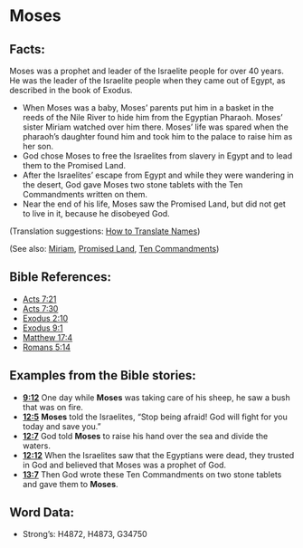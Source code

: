 # Moses

## Facts:

Moses was a prophet and leader of the Israelite people for over 40 years. He was the leader of the Israelite people when they came out of Egypt, as described in the book of Exodus.

* When Moses was a baby, Moses’ parents put him in a basket in the reeds of the Nile River to hide him from the Egyptian Pharaoh. Moses’ sister Miriam watched over him there. Moses’ life was spared when the pharaoh’s daughter found him and took him to the palace to raise him as her son.
* God chose Moses to free the Israelites from slavery in Egypt and to lead them to the Promised Land.
* After the Israelites’ escape from Egypt and while they were wandering in the desert, God gave Moses two stone tablets with the Ten Commandments written on them.
* Near the end of his life, Moses saw the Promised Land, but did not get to live in it, because he disobeyed God.

(Translation suggestions: [How to Translate Names](rc://en/ta/man/translate/translate-names))

(See also: [Miriam](../names/miriam.md), [Promised Land](../kt/promisedland.md), [Ten Commandments](../other/tencommandments.md))

## Bible References:

* [Acts 7:21](rc://en/tn/help/act/07/21)
* [Acts 7:30](rc://en/tn/help/act/07/30)
* [Exodus 2:10](rc://en/tn/help/exo/02/10)
* [Exodus 9:1](rc://en/tn/help/exo/09/01)
* [Matthew 17:4](rc://en/tn/help/mat/17/04)
* [Romans 5:14](rc://en/tn/help/rom/05/14)

## Examples from the Bible stories:

* __[9:12](rc://en/tn/help/obs/09/12)__ One day while __Moses__ was taking care of his sheep, he saw a bush that was on fire.
* __[12:5](rc://en/tn/help/obs/12/05)__ __Moses__ told the Israelites, “Stop being afraid! God will fight for you today and save you.”
* __[12:7](rc://en/tn/help/obs/12/07)__ God told __Moses__ to raise his hand over the sea and divide the waters.
* __[12:12](rc://en/tn/help/obs/12/12)__ When the Israelites saw that the Egyptians were dead, they trusted in God and believed that Moses was a prophet of God.
* __[13:7](rc://en/tn/help/obs/13/07)__ Then God wrote these Ten Commandments on two stone tablets and gave them to __Moses__.

## Word Data:

* Strong’s: H4872, H4873, G34750
